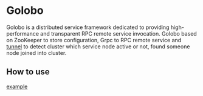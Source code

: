 # Golobo
Golobo is a distributed service framework dedicated to providing high-performance and transparent RPC remote service invocation. Golobo based on ZooKeeper to store configuration, Grpc to RPC remote service and <a href="https://github.com/amamina/tunnel">tunnel</a> to detect cluster which service node active or not, found someone node joined into cluster.
## How to use
 <a href="https://github.com/amamina/golobo/tree/master/example">example</a>
